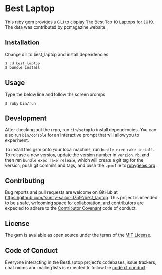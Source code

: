 # Best Laptop

This ruby gem provides a CLI to display The Best Top 10 Laptops for 2019. 
The data was contributed by pcmagazine website.

## Installation
Change dir to best_laptop and install dependencies
   
    $ cd best_laptop
    $ bundle install

## Usage

Type the below line and follow the screen promps

    $ ruby bin/run

## Development

After checking out the repo, run `bin/setup` to install dependencies. You can also run `bin/console` for an interactive prompt that will allow you to experiment.

To install this gem onto your local machine, run `bundle exec rake install`. To release a new version, update the version number in `version.rb`, and then run `bundle exec rake release`, which will create a git tag for the version, push git commits and tags, and push the `.gem` file to [rubygems.org](https://rubygems.org).

## Contributing

Bug reports and pull requests are welcome on GitHub at https://github.com/'sunny-sailor-0759'/best_laptop. This project is intended to be a safe, welcoming space for collaboration, and contributors are expected to adhere to the [Contributor Covenant](http://contributor-covenant.org) code of conduct.

## License

The gem is available as open source under the terms of the [MIT License](https://opensource.org/licenses/MIT).

## Code of Conduct

Everyone interacting in the BestLaptop project’s codebases, issue trackers, chat rooms and mailing lists is expected to follow the [code of conduct](https://github.com/'sunny-sailor-0759'/best_laptop/blob/master/CODE_OF_CONDUCT.md).
